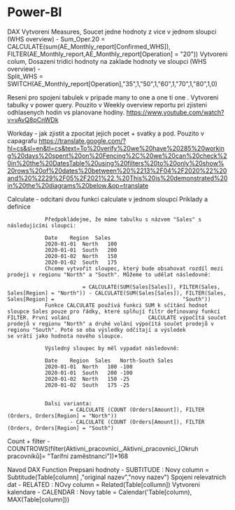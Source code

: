 # Power-BI

DAX
    Vytvoreni Measures, Soucet jedne hodnoty z vice v jednom sloupci (WHS overview) - 
        Sum_Oper.20 = CALCULATE(sum(AE_Monthly_report[Confirmed_WHS]), FILTER(AE_Monthly_report,AE_Monthly_report[Operation] = "20"))
    Vytvoreni colum, Dosazeni tridici hodnoty na zaklade hodnoty ve sloupci (WHS overview) -  
        Split_WHS = SWITCH(AE_Monthly_report[Operation],"35",1,"50",1,"60",1,"70",1,"80",1,0)
        
Reseni pro spojeni tabulek v pripade many to one a one ti one . Vytvoreni tabulky v power query.
        Pouzito v Weekly  overview reportu pri zjisteni odhlasenych hodin vs planovane hodiny.
        https://www.youtube.com/watch?v=vAvQ8pCnWDk

Workday - jak zjistit a zpocitat jejich pocet + svatky a pod.  Pouzito v capagrafu 
        https://translate.google.com/?hl=cs&sl=en&tl=cs&text=To%20verify%20we%20have%20285%20working%20days%20spent%20on%20Fencing%2C%20we%20can%20check%20in%20the%20DatesTable%20using%20filters%20to%20only%20show%20rows%20of%20dates%20between%20%2213%2F04%2F2020%22%20and%20%2229%2F05%2F2021%22.%20This%20is%20demonstrated%20in%20the%20diagrams%20below.&op=translate


Calculate - odcitani dvou funkci calculate v jednom sloupci 
            Priklady a definice
            

                Předpokládejme, že máme tabulku s názvem "Sales" s následujícími sloupci:

                Date	Region	Sales
                2020-01-01	North	100
                2020-01-01	South	200
                2020-01-02	North	150
                2020-01-02	South	175
                Chceme vytvořit sloupec, který bude obsahovat rozdíl mezi prodeji v regionu "North" a "South". Můžeme to udělat následovně:

                            = CALCULATE(SUM(Sales[Sales]), FILTER(Sales, Sales[Region] = "North")) - CALCULATE(SUM(Sales[Sales]), FILTER(Sales, Sales[Region] =                                         "South"))
                Funkce CALCULATE používá funkci SUM k sčítání hodnot sloupce Sales pouze pro řádky, které splňují filtr definovaný funkcí FILTER. První volání                         CALCULATE výpočítá součet prodejů v regionu "North" a druhé volání výpočítá součet prodejů v regionu "South". Poté se oba výsledky odčítají a výsledek                 se vrátí jako hodnota nového sloupce.

                Výsledný sloupec by měl vypadat následovně:

                Date	Region	Sales	North-South Sales
                2020-01-01	North	100	-100
                2020-01-01	South	200	-100
                2020-01-02	North	150	-25
                2020-01-02	South	175	-25
            
            
                Dalsi varianta:
                        = CALCULATE (COUNT (Orders[Amount]), FILTER (Orders, Orders[Region] = "North"))
                        - CALCULATE (COUNT (Orders[Amount]), FILTER (Orders, Orders[Region] = "South")
  
Count + filter - COUNTROWS(filter(Aktivni_pracovnici_,Aktivni_pracovnici_[Okruh pracovníků]= "Tarifní zaměstnanci"))*168


Navod DAX Function
    Prepsani hodnoty - SUBTITUDE            : Novy column = Subtitude(Table[column] ,"original nazev","novy nazev")
    Spojeni relevatnich dat - RELATED       : NOvy column = Related(Table[collumn])
    Vytvoreni kalendare - CALENDAR          : Novy table = Calendar('Table[column), MAX(Table[column]))

